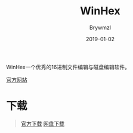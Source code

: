﻿---
layout:     post
title:      WinHex
date:       2019-01-02
author:     Brywmzl
catalog: true
tags: [WinHex]
categories: [磁盘芯片]
---
WinHex一个优秀的16进制文件编辑与磁盘编辑软件。

<!--more-->

[官方网站](http://www.x-ways.net/winhex/)

# 下载
> [官方下载](http://www.x-ways.net/winhex/)
> [网盘下载](https://pan.baidu.com/s/1LmO2JWa-_GTshWaBT-5OSw)